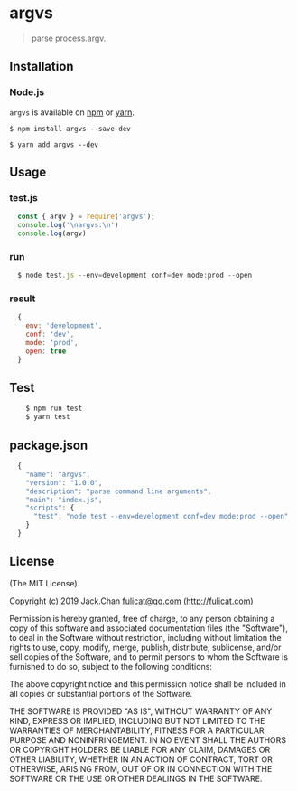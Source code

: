 
# argvs

> parse process.argv.

## Installation

### Node.js

`argvs` is available on [npm](http://npmjs.org) or [yarn](https://yarnpkg.com).

    $ npm install argvs --save-dev

    $ yarn add argvs --dev

## Usage

### test.js
```js
  const { argv } = require('argvs');
  console.log('\nargvs:\n')
  console.log(argv)
```

### run

```js
  $ node test.js --env=development conf=dev mode:prod --open
```

### result

```js
  {
    env: 'development',
    conf: 'dev',
    mode: 'prod',
    open: true
  }
```


## Test

```js
    $ npm run test
    $ yarn test
```


## package.json

```js
  {
    "name": "argvs",
    "version": "1.0.0",
    "description": "parse command line arguments",
    "main": "index.js",
    "scripts": {
      "test": "node test --env=development conf=dev mode:prod --open"
    }
  }
```




## License

(The MIT License)

Copyright (c) 2019 Jack.Chan <fulicat@qq.com> (http://fulicat.com)

Permission is hereby granted, free of charge, to any person obtaining a copy
of this software and associated documentation files (the "Software"), to deal
in the Software without restriction, including without limitation the rights
to use, copy, modify, merge, publish, distribute, sublicense, and/or sell
copies of the Software, and to permit persons to whom the Software is
furnished to do so, subject to the following conditions:

The above copyright notice and this permission notice shall be included in
all copies or substantial portions of the Software.

THE SOFTWARE IS PROVIDED "AS IS", WITHOUT WARRANTY OF ANY KIND, EXPRESS OR
IMPLIED, INCLUDING BUT NOT LIMITED TO THE WARRANTIES OF MERCHANTABILITY,
FITNESS FOR A PARTICULAR PURPOSE AND NONINFRINGEMENT. IN NO EVENT SHALL THE
AUTHORS OR COPYRIGHT HOLDERS BE LIABLE FOR ANY CLAIM, DAMAGES OR OTHER
LIABILITY, WHETHER IN AN ACTION OF CONTRACT, TORT OR OTHERWISE, ARISING FROM,
OUT OF OR IN CONNECTION WITH THE SOFTWARE OR THE USE OR OTHER DEALINGS IN
THE SOFTWARE.
